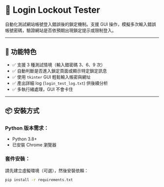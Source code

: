 # 🔐 Login Lockout Tester

自動化測試網站帳號登入錯誤後的鎖定機制。支援 GUI 操作，模擬多次輸入錯誤帳號密碼，驗證網站是否依預期出現鎖定提示或限制登入。

---

## 🧰 功能特色

- ✅ 支援 3 種測試情境（輸入錯密碼 3、6、9 次）
- ✅ 自動判斷是否進入鎖定頁面或顯示特定鎖定訊息
- ✅ 使用 `tkinter` GUI 輕鬆輸入帳密與網址
- ✅ 產出詳細 log (`login_test_log.txt`) 供後續分析
- ✅ 多執行緒處理，GUI 不會卡住


---

## 📦 安裝方式

### Python 版本需求：
- Python 3.8+
- 已安裝 Chrome 瀏覽器

### 套件安裝：
請先建立虛擬環境（可選），然後安裝依賴：

```bash
pip install -r requirements.txt

